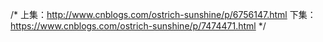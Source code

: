 /*
  上集：http://www.cnblogs.com/ostrich-sunshine/p/6756147.html
  下集：https://www.cnblogs.com/ostrich-sunshine/p/7474471.html
 */